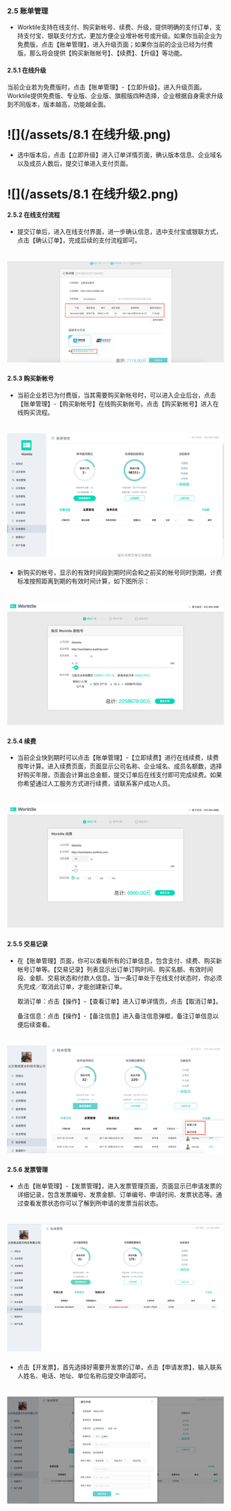 ### 2.5 账单管理

* Worktile支持在线支付、购买新帐号、续费、升级，提供明确的支付订单，支持支付宝、银联支付方式，更加方便企业增补帐号或升级。如果你当前企业为免费版，点击【账单管理】，进入升级页面；如果你当前的企业已经为付费版，那么将会提供【购买新账帐号】、【续费】、【升级】等功能。

#### 2.5.1 在线升级

当前企业若为免费版时，点击【账单管理】-【立即升级】，进入升级页面。Worktile提供免费版、专业版、企业版、旗舰版四种选择，企业根据自身需求升级到不同版本，版本越高，功能越全面。

# ![](/assets/8.1 在线升级.png)

* 选中版本后，点击【立即升级】进入订单详情页面，确认版本信息、企业域名以及成员人数后，提交订单进入支付页面。

# ![](/assets/8.1 在线升级2.png)

#### 2.5.2 在线支付流程

* 提交订单后，进入在线支付界面，进一步确认信息，选中支付宝或银联方式，点击【确认订单】，完成后续的支付流程即可。

# ![](/assets/8.2在线支付流程.png)

#### 2.5.3 购买新帐号

* 当前企业若已为付费版，当其需要购买新帐号时，可以进入企业后台，点击【账单管理】-【购买新帐号】在线购买新帐号。点击【购买新帐号】进入在线购买流程。

# ![](/assets/8.3购买新账号.png)

* 新购买的帐号，显示的有效时间段到期时间会和之前买的帐号同时到期，计费标准按照距离到期的有效时间计算，如下图所示：

# ![](/assets/8.3购买新账号2.png)

#### 2.5.4 续费

* 当前企业快到期时可以点击【账单管理】-【立即续费】进行在线续费，续费按年计算。进入续费页面，页面显示公司名称、企业域名、成员名额数，选择好购买年限，页面会计算出总金额，提交订单后在线支付即可完成续费。如果你希望通过人工服务方式进行续费，请联系客户成功人员。

# ![](/assets/8.4续费.png)

#### 2.5.5 交易记录

* 在【账单管理】页面，你可以查看所有的订单信息，包含支付、续费、购买新帐号订单等。【交易记录】列表显示出订单订购时间、购买名额、有效时间段、金额、交易状态和付款人信息。当一条订单处于在线支付状态时，你必须先完成／取消此订单，才能创建新订单。

  取消订单：点击【操作】-【查看订单】进入订单详情页，点击【取消订单】。

  备注信息：点击【操作】-【备注信息】进入备注信息弹框，备注订单信息以便后续查看。

# ![](/assets/8.5交易记录.png)

#### 2.5.6 发票管理

* 点击【账单管理】-【发票管理】，进入发票管理页面，页面显示已申请发票的详细记录，包含发票编号、发票金额、订单编号、申请时间、发票状态等。通过查看发票状态你可以了解到所申请的发票当前状态。

# ![](/assets/8.6发票管理.png)

* 点击【开发票】，首先选择好需要开发票的订单，点击【申请发票】，输入联系人姓名、电话、地址、单位名称后提交申请即可。

# ![](/assets/8.6发票管理2.png)



